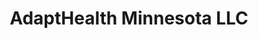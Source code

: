 ---
title: "AdaptHealth Minnesota LLC"
url: /buffalo/adapthealth-minnesota-llc/
shop: Sanitätshaus
---
